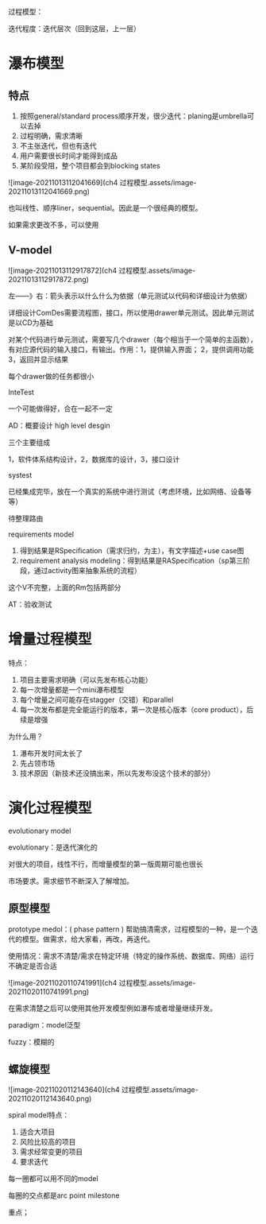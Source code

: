 过程模型：

迭代程度：迭代层次（回到这层，上一层）



# 瀑布模型

## 特点

1. 按照general/standard process顺序开发，很少迭代：planing是umbrella可以去掉
2. 过程明确，需求清晰
3. 不主张迭代，但也有迭代
4. 用户需要很长时间才能得到成品
5. 某阶段受阻，整个项目都会到blocking states

![image-20211013112041669](ch4 过程模型.assets/image-20211013112041669.png)

也叫线性、顺序liner，sequential。因此是一个很经典的模型。

如果需求更改不多，可以使用

## V-model

![image-20211013112917872](ch4 过程模型.assets/image-20211013112917872.png)

左——》右：箭头表示以什么什么为依据（单元测试以代码和详细设计为依据）

详细设计ComDes需要流程图，接口，所以使用drawer单元测试。因此单元测试是以CD为基础

对某个代码进行单元测试，需要写几个drawer（每个相当于一个简单的主函数），有对应源代码的输入接口，有输出。作用：1，提供输入界面； 2，提供调用功能  3，返回并显示结果

每个drawer做的任务都很小

InteTest

一个可能做得好，合在一起不一定



AD：概要设计 high level desgin

三个主要组成

1，软件体系结构设计，2，数据库的设计，3，接口设计



systest

已经集成完毕，放在一个真实的系统中进行测试（考虑环境，比如网络、设备等等）

待整理路由

requirements model

1.  得到结果是RSpecification（需求归约，为主），有文字描述+use case图
2. requirement analysis modeling：得到结果是RASpecification（sp第三阶段，通过activity图来抽象系统的流程）

这个V不完整，上面的Rm包括两部分

AT：验收测试



# 增量过程模型

特点：

1. 项目主要需求明确（可以先发布核心功能）
2. 每一次增量都是一个mini瀑布模型
3. 每个增量之间可能存在stagger（交错）和parallel
4. 每一次发布都是完全能运行的版本，第一次是核心版本（core product），后续是增强

为什么用？

1. 瀑布开发时间太长了
2. 先占领市场
3. 技术原因（新技术还没搞出来，所以先发布没这个技术的部分）



# 演化过程模型

evolutionary model

evolutionary：是迭代演化的

对很大的项目，线性不行，而增量模型的第一版周期可能也很长

市场要求。需求细节不断深入了解增加。



## 原型模型

prototype medol：( phase pattern ) 帮助搞清需求，过程模型的一种，是一个迭代的模型。做需求，给大家看，再改，再迭代。

使用情况：需求不清楚/需求在特定环境（特定的操作系统、数据库、网络）运行不确定是否合适

![image-20211020110741991](ch4 过程模型.assets/image-20211020110741991.png)

在需求清楚之后可以使用其他开发模型例如瀑布或者增量继续开发。

paradigm：model泛型

fuzzy：模糊的



## 螺旋模型

![image-20211020112143640](ch4 过程模型.assets/image-20211020112143640.png)

spiral model特点：

1. 适合大项目
2. 风险比较高的项目
3. 需求经常变更的项目
4. 要求迭代

每一圈都可以用不同的model

每圈的交点都是arc point milestone

重点；



